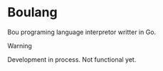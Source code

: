 # Boulang

Bou programing language interpretor writter in Go.

> [!WARNING]  
> Development in process. Not functional yet.
